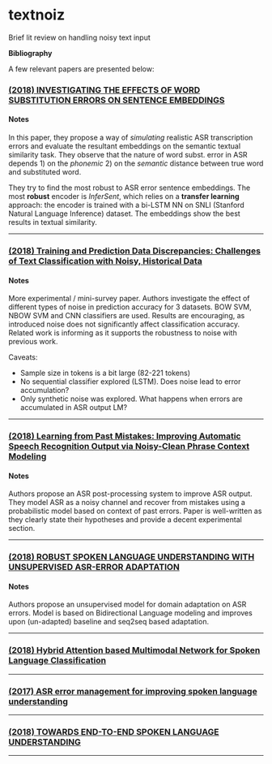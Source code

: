 # textnoiz
Brief lit review on handling noisy text input


**Bibliography**

A few relevant papers are presented below:

### [(2018) INVESTIGATING THE EFFECTS OF WORD SUBSTITUTION ERRORS ON SENTENCE EMBEDDINGS](https://arxiv.org/pdf/1811.07021.pdf)

#### Notes

In this paper, they propose a way of *simulating* realistic ASR transcription errors and evaluate the resultant embeddings on the semantic textual similarity task. 
They observe that the nature of word subst. error in ASR depends 1) on the *phonemic*  2) on the *semantic* distance between true word and substituted word.
    
They try to find the most robust to ASR error sentence embeddings. The most **robust** encoder is *InferSent*, which relies on a **transfer learning** approach: the encoder is trained with a bi-LSTM NN on SNLI (Stanford Natural Language Inference) dataset. The embeddings show the best results in textual similarity.

---


### [(2018) Training and Prediction Data Discrepancies: Challenges of Text Classification with Noisy, Historical Data](https://arxiv.org/pdf/1809.04019.pdf)

#### Notes

More experimental / mini-survey paper. Authors investigate the effect of different types of noise in prediction accuracy for 3 datasets. BOW SVM, NBOW SVM and CNN classifiers are used. Results are encouraging, as introduced noise does not significantly affect classification accuracy. Related work is informing as it supports the robustness to noise with previous work. 

Caveats:

- Sample size in tokens is a bit large (82-221 tokens)  
- No sequential classifier explored (LSTM). Does noise lead to error accumulation?  
- Only synthetic noise was explored. What happens when errors are accumulated in ASR output LM?  

---

### [(2018) Learning from Past Mistakes: Improving Automatic Speech Recognition Output via Noisy-Clean Phrase Context Modeling](https://arxiv.org/pdf/1802.02607.pdf)

#### Notes

Authors propose an ASR post-processing system to improve ASR output. They model ASR as a noisy channel and recover from mistakes using a probabilistic model based on context of past errors. Paper is well-written as they clearly state their hypotheses and provide a decent experimental section. 

--- 

### [(2018) ROBUST SPOKEN LANGUAGE UNDERSTANDING WITH UNSUPERVISED ASR-ERROR ADAPTATION](https://speechlab.sjtu.edu.cn/papers/sz128-zhu-icassp18.pdf)

#### Notes

Authors propose an unsupervised model for domain adaptation on ASR errors. Model is based on Bidirectional Language modeling and improves upon (un-adapted) baseline and seq2seq based adaptation.


---

### [(2018) Hybrid Attention based Multimodal Network for Spoken Language Classification](http://www.aclweb.org/anthology/C18-1201)


---

### [(2017) ASR error management for improving spoken language understanding](https://arxiv.org/pdf/1705.09515.pdf)

---

### [(2018) TOWARDS END-TO-END SPOKEN LANGUAGE UNDERSTANDING](https://arxiv.org/pdf/1802.08395.pdf)

---
